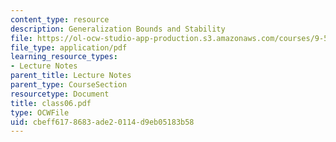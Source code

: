 ```yaml
---
content_type: resource
description: Generalization Bounds and Stability
file: https://ol-ocw-studio-app-production.s3.amazonaws.com/courses/9-520-statistical-learning-theory-and-applications-spring-2003/cbeff6178683ade20114d9eb05183b58_class06.pdf
file_type: application/pdf
learning_resource_types:
- Lecture Notes
parent_title: Lecture Notes
parent_type: CourseSection
resourcetype: Document
title: class06.pdf
type: OCWFile
uid: cbeff617-8683-ade2-0114-d9eb05183b58
---
```

